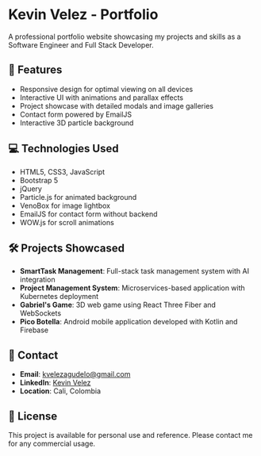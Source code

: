# Kevin Velez - Portfolio

A professional portfolio website showcasing my projects and skills as a Software Engineer and Full Stack Developer.

## 🚀 Features

- Responsive design for optimal viewing on all devices
- Interactive UI with animations and parallax effects
- Project showcase with detailed modals and image galleries
- Contact form powered by EmailJS
- Interactive 3D particle background

## 💻 Technologies Used

- HTML5, CSS3, JavaScript
- Bootstrap 5
- jQuery
- Particle.js for animated background
- VenoBox for image lightbox
- EmailJS for contact form without backend
- WOW.js for scroll animations

## 🛠️ Projects Showcased

- **SmartTask Management**: Full-stack task management system with AI integration
- **Project Management System**: Microservices-based application with Kubernetes deployment
- **Gabriel's Game**: 3D web game using React Three Fiber and WebSockets
- **Pico Botella**: Android mobile application developed with Kotlin and Firebase

## 📧 Contact

- **Email**: kvelezagudelo@gmail.com
- **LinkedIn**: [Kevin Velez](https://www.linkedin.com/in/kevinveleza2a3b823a/)
- **Location**: Cali, Colombia

## 📝 License
This project is available for personal use and reference. Please contact me for any commercial usage.